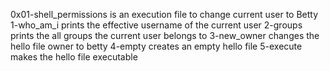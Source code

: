 0x01-shell_permissions is an execution file to change current user to Betty
1-who_am_i prints the effective username of the current user
2-groups prints the all groups the current user belongs to
3-new_owner changes the hello file owner to betty
4-empty creates an empty hello file
5-execute makes the hello file executable
